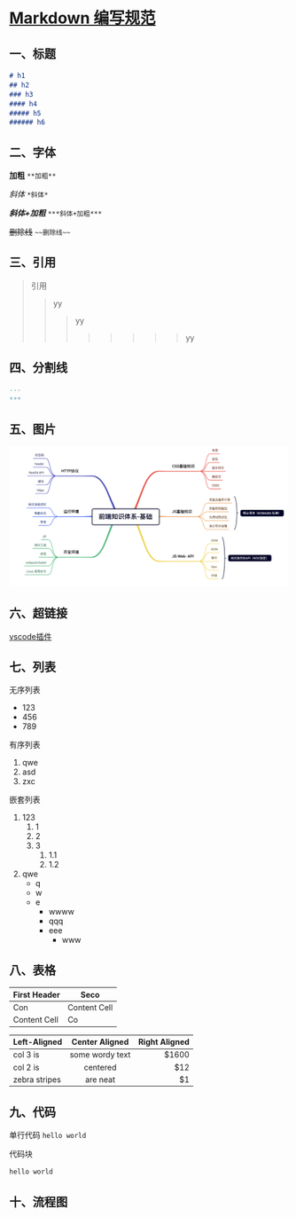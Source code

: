 # [Markdown 编写规范](https://www.jianshu.com/p/84481d344a3f)

## 一、标题

```markdown
# h1
## h2
### h3 
#### h4
##### h5
###### h6
```

## 二、字体

**加粗** `**加粗**`

*斜体* `*斜体*`

***斜体+加粗*** `***斜体+加粗***`

~~删除线~~ `~~删除线~~`

## 三、引用

> 引用
>> yy
>>> yy
>>>>>>>>yy

## 四、分割线

```md
---
***
```

## 五、图片

![ES6wwwwwwww](../knowledge%20system/basic.png)

## 六、超链接

[vscode插件](vscode插件.md)

## 七、列表

无序列表

- 123
- 456
- 789

有序列表

1. qwe
2. asd
3. zxc

嵌套列表

1. 123
   1. 1
   2. 2
   3. 3
      1. 1.1
      2. 1.2
2. qwe
   - q
   - w
   - e
     - wwww
     - qqq
     - eee
       - www

## 八、表格

First Header  | Seco
-| -
Con  | Content Cell
Content Cell  | Co

| Left-Aligned  | Center Aligned  | Right Aligned |
| :------------ |:---------------:| -----:|
| col 3 is      | some wordy text | $1600 |
| col 2 is      | centered        |   $12 |
| zebra stripes | are neat        |    $1 |

## 九、代码

单行代码 `hello world`

代码块

```bash
hello world
```

## 十、流程图
